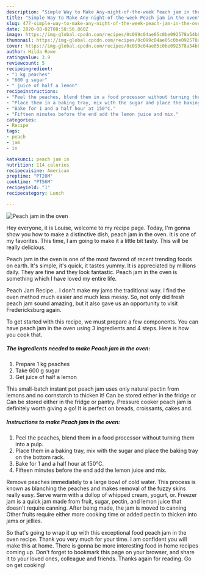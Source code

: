 ```yaml
---
description: "Simple Way to Make Any-night-of-the-week Peach jam in the oven"
title: "Simple Way to Make Any-night-of-the-week Peach jam in the oven"
slug: 477-simple-way-to-make-any-night-of-the-week-peach-jam-in-the-oven
date: 2020-08-02T00:58:56.860Z
image: https://img-global.cpcdn.com/recipes/0c099c04ae05c0be092578a54b8a5d51/751x532cq70/peach-jam-in-the-oven-recipe-main-photo.jpg
thumbnail: https://img-global.cpcdn.com/recipes/0c099c04ae05c0be092578a54b8a5d51/751x532cq70/peach-jam-in-the-oven-recipe-main-photo.jpg
cover: https://img-global.cpcdn.com/recipes/0c099c04ae05c0be092578a54b8a5d51/751x532cq70/peach-jam-in-the-oven-recipe-main-photo.jpg
author: Hilda Rowe
ratingvalue: 3.9
reviewcount: 5
recipeingredient:
- "1 kg peaches"
- "600 g sugar"
- " juice of half a lemon"
recipeinstructions:
- "Peel the peaches, blend them in a food processor without turning them into a pulp."
- "Place them in a baking tray, mix with the sugar and place the baking tray on the bottom rack."
- "Bake for 1 and a half hour at 150°C."
- "Fifteen minutes before the end add the lemon juice and mix."
categories:
- Recipe
tags:
- peach
- jam
- in

katakunci: peach jam in 
nutrition: 114 calories
recipecuisine: American
preptime: "PT28M"
cooktime: "PT56M"
recipeyield: "1"
recipecategory: Lunch

---
```



![Peach jam in the oven](https://img-global.cpcdn.com/recipes/0c099c04ae05c0be092578a54b8a5d51/751x532cq70/peach-jam-in-the-oven-recipe-main-photo.jpg)

Hey everyone, it is Louise, welcome to my recipe page. Today, I'm gonna show you how to make a distinctive dish, peach jam in the oven. It is one of my favorites. This time, I am going to make it a little bit tasty. This will be really delicious.

Peach jam in the oven is one of the most favored of recent trending foods on earth. It's simple, it's quick, it tastes yummy. It is appreciated by millions daily. They are fine and they look fantastic. Peach jam in the oven is something which I have loved my entire life.

Peach Jam Recipe… I don&#39;t make my jams the traditional way. I find the oven method much easier and much less messy. So, not only did fresh peach jam sound amazing, but it also gave us an opportunity to visit Fredericksburg again.


To get started with this recipe, we must prepare a few components. You can have peach jam in the oven using 3 ingredients and 4 steps. Here is how you cook that.

<!--inarticleads1-->

##### The ingredients needed to make Peach jam in the oven:

1. Prepare 1 kg peaches
1. Take 600 g sugar
1. Get  juice of half a lemon


This small-batch instant pot peach jam uses only natural pectin from lemons and no cornstarch to thicken it! Can be stored either in the fridge or Can be stored either in the fridge or pantry. Pressure cooker peach jam is definitely worth giving a go! It is perfect on breads, croissants, cakes and. 

<!--inarticleads2-->

##### Instructions to make Peach jam in the oven:

1. Peel the peaches, blend them in a food processor without turning them into a pulp.
1. Place them in a baking tray, mix with the sugar and place the baking tray on the bottom rack.
1. Bake for 1 and a half hour at 150°C.
1. Fifteen minutes before the end add the lemon juice and mix.


Remove peaches immediately to a large bowl of cold water. This process is known as blanching the peaches and makes removal of the fuzzy skins really easy. Serve warm with a dollop of whipped cream, yogurt, or. Freezer jam is a quick jam made from fruit, sugar, pectin, and lemon juice that doesn&#39;t require canning. After being made, the jam is moved to canning Other fruits require either more cooking time or added pectin to thicken into jams or jellies. 

So that's going to wrap it up with this exceptional food peach jam in the oven recipe. Thank you very much for your time. I am confident you will make this at home. There is gonna be more interesting food in home recipes coming up. Don't forget to bookmark this page on your browser, and share it to your loved ones, colleague and friends. Thanks again for reading. Go on get cooking!
